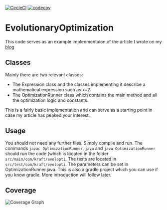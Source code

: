 [![CircleCI](https://circleci.com/gh/SilverLinings89/EvolutionaryOptimization/tree/master.svg?style=svg)](https://circleci.com/gh/SilverLinings89/EvolutionaryOptimization/tree/master)
[![codecov](https://codecov.io/gh/SilverLinings89/EvolutionaryOptimization/branch/master/graph/badge.svg)](https://codecov.io/gh/SilverLinings89/EvolutionaryOptimization)
# EvolutionaryOptimization
This code serves as an example implenmentaion of the article I wrote on my [blog](http://pascal-kraft.com/index.php/blog/166-evolutionary-optimization)

## Classes

Mainly there are two relevant classes:
- The Expression class and the classes implementing it describe a mathematical expression such as x+2.
- The OptimizationRunner class which contains the main method and all the optimization logic and constants.

This is a fairly basic implementation and can serve as a starting point in case my article has peaked your interest.

## Usage

You should not need any further files. Simply compile and run. The commands `javac OptimizationRunner.java` and `java OptimizationRunner` should run the code (which is located in the folder `src/main/com/kraft/evolopti`. The tests are located in `src/test/com/kraft/evolopti`. The parameters can be set in OptimizationRunner.java.
This is also a gradle project which you can use if you know gradle. More introduction will follow later.

## Coverage

![Coverage Graph](https://codecov.io/gh/SilverLinings89/EvolutionaryOptimization/branch/master/graphs/commits.svg)